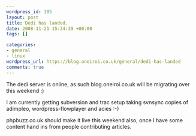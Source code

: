 ```yaml
--- 
wordpress_id: 305
layout: post
title: Dedi has landed.
date: 2008-11-21 15:34:39 +00:00
tags: []

categories: 
- general
- linux
wordpress_url: https://blog.oneiroi.co.uk/general/dedi-has-landed
comments: true
---
```

The dedi server is online, as such blog.oneiroi.co.uk will be migrating over this weekend :)

I am currently getting subversion and trac setup taking svnsync copies of adimpleo, wordpress-flowplayer and acies :-)

phpbuzz.co.uk should make it live this weekend also, once I have some content hand ins from people contributing articles.
